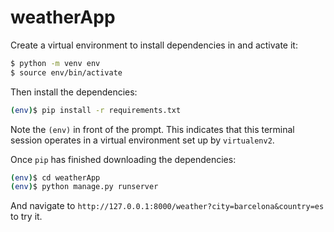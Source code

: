 # weatherApp
Create a virtual environment to install dependencies in and activate it:

```sh
$ python -m venv env
$ source env/bin/activate
```

Then install the dependencies:

```sh
(env)$ pip install -r requirements.txt
```
Note the `(env)` in front of the prompt. This indicates that this terminal
session operates in a virtual environment set up by `virtualenv2`.

Once `pip` has finished downloading the dependencies:
```sh
(env)$ cd weatherApp
(env)$ python manage.py runserver
```
And navigate to `http://127.0.0.1:8000/weather?city=barcelona&country=es` to try it.

